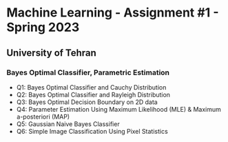 # Machine Learning - Assignment #1 - Spring 2023
## University of Tehran
### Bayes Optimal Classifier, Parametric Estimation

* Q1: Bayes Optimal Classifier and Cauchy Distribution
* Q2: Bayes Optimal Classifier and Rayleigh Distribution
* Q3: Bayes Optimal Decision Boundary on 2D data
* Q4: Parameter Estimation Using Maximum Likelihood (MLE) & Maximum a-posteriori (MAP)
* Q5: Gaussian Naive Bayes Classifier
* Q6: Simple Image Classification Using Pixel Statistics
